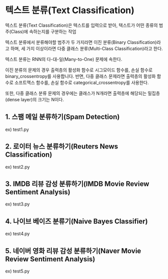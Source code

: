# 텍스트 분류(Text Classification)

텍스트 분류(Text Classification)은 텍스트를 입력으로 받아, 텍스트가 어떤 종류의 범주(Class)에 속하는지를 구분하는 작업

텍스트 분류에서 분류해야할 범주가 두 가지라면 이진 분류(Binary Classification)라고 하며, 세 가지 이상이라면 다중 클래스 분류(Multi-Class Classification)라고 한다.

텍스트 분류는 RNN의 다-대-일(Many-to-One) 문제에 속한다.

이진 분류의 문제의 경우 출력층의 활성화 함수로 시그모이드 함수를, 손실 함수로 binary_crossentropy를 사용합니다. 반면, 다중 클래스 문제라면 출력층의 활성화 함수로 소프트맥스 함수를, 손실 함수로 categorical_crossentropy를 사용한다.

또한, 다중 클래스 분류 문제의 경우에는 클래스가 N개라면 출력층에 해당되는 밀집층(dense layer)의 크기는 N이다.

## 1. 스팸 메일 분류하기(Spam Detection)

ex) test1.py

## 2. 로이터 뉴스 분류하기(Reuters News Classification)

ex) test2.py

## 3. IMDB 리뷰 감성 분류하기(IMDB Movie Review Sentiment Analysis)

ex) test3.py

## 4. 나이브 베이즈 분류기(Naive Bayes Classifier)

ex) test4.py

## 5. 네이버 영화 리뷰 감성 분류하기(Naver Movie Review Sentiment Analysis)

ex) test5.py
